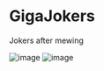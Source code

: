 # GigaJokers
Jokers after mewing

![image](https://github.com/user-attachments/assets/9a118aae-8652-4742-ab86-fee4dc4911bd)
![image](https://github.com/user-attachments/assets/d185aaa8-8a11-47db-861f-e07e51e08661)
